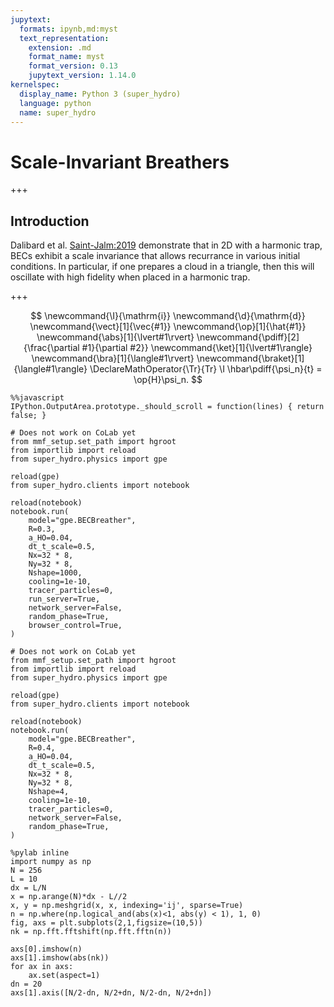 ```yaml
---
jupytext:
  formats: ipynb,md:myst
  text_representation:
    extension: .md
    format_name: myst
    format_version: 0.13
    jupytext_version: 1.14.0
kernelspec:
  display_name: Python 3 (super_hydro)
  language: python
  name: super_hydro
---
```


# Scale-Invariant Breathers

+++

## Introduction

Dalibard et al. [Saint-Jalm:2019] demonstrate that in 2D with a harmonic trap, BECs exhibit a scale invariance that allows recurrance in various initial conditions.  In particular, if one prepares a cloud in a triangle, then this will oscillate with high fidelity when placed in a harmonic trap.

[Saint-Jalm:2019]: https://doi.org/10.1103/PhysRevX.9.021035 'R. Saint-Jalm, P. C. M. Castilho, É. Le Cerf, B. Bakkali-Hassani, J.-L. Ville, S. Nascimbene, J. Beugnon, and Jean Dalibard, "Dynamical Symmetry and Breathers in a Two-Dimensional Bose Gas", prx 9(2), 021035 (2019) '

+++

$$
  \newcommand{\I}{\mathrm{i}}
  \newcommand{\d}{\mathrm{d}}
  \newcommand{\vect}[1]{\vec{#1}}
  \newcommand{\op}[1]{\hat{#1}}
  \newcommand{\abs}[1]{\lvert#1\rvert}
  \newcommand{\pdiff}[2]{\frac{\partial #1}{\partial #2}}
  \newcommand{\ket}[1]{\lvert#1\rangle}
  \newcommand{\bra}[1]{\langle#1\rvert}
  \newcommand{\braket}[1]{\langle#1\rangle}
  \DeclareMathOperator{\Tr}{Tr}
  \I \hbar\pdiff{\psi_n}{t} = \op{H}\psi_n.
$$

```{code-cell} ipython3
%%javascript
IPython.OutputArea.prototype._should_scroll = function(lines) { return false; }
```

```{code-cell} ipython3
# Does not work on CoLab yet
from mmf_setup.set_path import hgroot
from importlib import reload
from super_hydro.physics import gpe

reload(gpe)
from super_hydro.clients import notebook

reload(notebook)
notebook.run(
    model="gpe.BECBreather",
    R=0.3,
    a_HO=0.04,
    dt_t_scale=0.5,
    Nx=32 * 8,
    Ny=32 * 8,
    Nshape=1000,
    cooling=1e-10,
    tracer_particles=0,
    run_server=True,
    network_server=False,
    random_phase=True,
    browser_control=True,
)
```

```{code-cell} ipython3
# Does not work on CoLab yet
from mmf_setup.set_path import hgroot
from importlib import reload
from super_hydro.physics import gpe

reload(gpe)
from super_hydro.clients import notebook

reload(notebook)
notebook.run(
    model="gpe.BECBreather",
    R=0.4,
    a_HO=0.04,
    dt_t_scale=0.5,
    Nx=32 * 8,
    Ny=32 * 8,
    Nshape=4,
    cooling=1e-10,
    tracer_particles=0,
    network_server=False,
    random_phase=True,
)
```

```{code-cell} ipython3
%pylab inline
import numpy as np
N = 256
L = 10
dx = L/N
x = np.arange(N)*dx - L//2
x, y = np.meshgrid(x, x, indexing='ij', sparse=True)
n = np.where(np.logical_and(abs(x)<1, abs(y) < 1), 1, 0)
fig, axs = plt.subplots(2,1,figsize=(10,5))
nk = np.fft.fftshift(np.fft.fftn(n))

axs[0].imshow(n)
axs[1].imshow(abs(nk))
for ax in axs:
    ax.set(aspect=1)
dn = 20
axs[1].axis([N/2-dn, N/2+dn, N/2-dn, N/2+dn])
```

```{code-cell} ipython3

```

